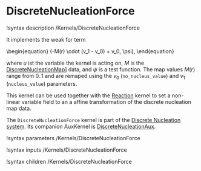 # DiscreteNucleationForce

!syntax description /Kernels/DiscreteNucleationForce

It implements the weak for term

\begin{equation}
(-M(r) \cdot (v_1 - v_0) + v_0, \psi),
\end{equation}

where $u$ ist the variable the kernel is acting on, $M$ is the
[DiscreteNucleationMap](/DiscreteNucleationMap.md)] data, and $\psi$ is a  test
function. The map values $M(r)$ range from 0..1 and are remaped using the $v_0$
(`no_nucleus_value`) and $v_1$ (`nucleus_value`) parameters.

This kernel can be used together with the [Reaction](/Reaction.md) kernel to set
a non-linear variable field to an a affine transformation of the discrete
nucleation map data.

The `DiscreteNucleationForce` kernel is part of the
[Discrete Nucleation system](Nucleation/DiscreteNucleation.md). Its companion
AuxKernel is [DiscreteNucleationAux](/DiscreteNucleationAux.md).

!syntax parameters /Kernels/DiscreteNucleationForce

!syntax inputs /Kernels/DiscreteNucleationForce

!syntax children /Kernels/DiscreteNucleationForce

